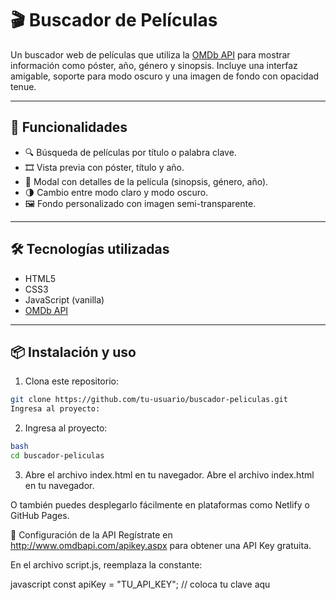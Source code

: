 # 🎬 Buscador de Películas

Un buscador web de películas que utiliza la [OMDb API](http://www.omdbapi.com/) para mostrar información como póster, año, género y sinopsis. Incluye una interfaz amigable, soporte para modo oscuro y una imagen de fondo con opacidad tenue.

---

## 🚀 Funcionalidades

- 🔍 Búsqueda de películas por título o palabra clave.
- 🎞️ Vista previa con póster, título y año.
- 📖 Modal con detalles de la película (sinopsis, género, año).
- 🌗 Cambio entre modo claro y modo oscuro.
- 🖼️ Fondo personalizado con imagen semi-transparente.

---

## 🛠️ Tecnologías utilizadas

- HTML5
- CSS3
- JavaScript (vanilla)
- [OMDb API](http://www.omdbapi.com/)

---


## 📦 Instalación y uso

1. Clona este repositorio:

```bash
git clone https://github.com/tu-usuario/buscador-peliculas.git
Ingresa al proyecto:
```
2. Ingresa al proyecto:
```bash
bash
cd buscador-peliculas
```
3. Abre el archivo index.html en tu navegador.
Abre el archivo index.html en tu navegador.

O también puedes desplegarlo fácilmente en plataformas como Netlify o GitHub Pages.

🔑 Configuración de la API
Regístrate en http://www.omdbapi.com/apikey.aspx para obtener una API Key gratuita.

En el archivo script.js, reemplaza la constante:

javascript
const apiKey = "TU_API_KEY"; // coloca tu clave aqu